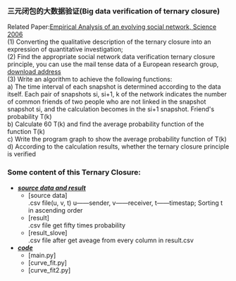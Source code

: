 ### 三元闭包的大数据验证(Big data verification of ternary closure)
Related Paper:[Empirical Analysis of an evolving social network, Science 2006]()<br>
(1) Converting the qualitative description of the ternary closure into an expression of quantitative investigation;<br>
(2) Find the appropriate social network data verification ternary closure principle, you can use the mail tense data of a European research group, [download address](http://snap.stanford.edu/data/email-Eu-core-temporal.html)<br>
(3) Write an algorithm to achieve the following functions:<br>
a) The time interval of each snapshot is determined according to the data itself. Each pair of snapshots si, si+1, k of the network indicates the number of common friends of two people who are not linked in the snapshot snapshot si, and the calculation becomes in the si+1 snapshot. Friend's probability T(k)<br>
b) Calculate 60 T(k) and find the average probability function of the function T(k)<br>
c) Write the program graph to show the average probability function of T(k)<br>
d) According to the calculation results, whether the ternary closure principle is verified<br>

### Some content of this Ternary Closure:
* [***source data and result***]()
  * [source data]<br>
  .csv file(u, v, t) u——sender, v——receiver, t——timestap; Sorting t in ascending order<br>
  * [result]<br>
  .csv file get fifty times probability<br>
  * [result_slove]<br>
  .csv file after get aveage from every column in result.csv<br>
* [***code***]()
  * [main.py]
  * [curve_fit.py]
  * [curve_fit2.py]